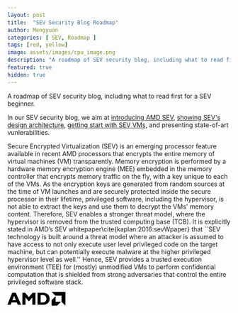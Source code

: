 ```yaml
---
layout: post
title:  "SEV Security Blog Roadmap"
author: Mengyuan
categories: [ SEV, Roadmap ]
tags: [red, yellow]
image: assets/images/cpu_image.png
description: "A roadmap of SEV security blog, including what to read first for a SEV beginner."
featured: true
hidden: true
---
```


A roadmap of SEV security blog, including what to read first for a SEV beginner.

In our SEV security blog, we aim at <a href="/SEV_security_blog/introducing-AMD-SEV">introducing AMD SEV</a>, <a href="/SEV_security_blog/SEV-architecture">showing SEV's design architecture</a>, <a href="/SEV_security_blog/introducing-AMD-SEV">getting start with SEV VMs</a>, and presenting state-of-art vunlerabilities. 

Secure Encrypted Virtualization (SEV) is an emerging processor feature available in recent AMD processors that encrypts the entire memory of virtual machines (VM) transparently. Memory encryption is performed by a hardware memory encryption engine (MEE) embedded in the memory controller that encrypts memory traffic on the fly, with a key unique to each of the VMs. As the encryption keys are generated from random sources at the time of VM launches and are securely protected inside the secure processor in their lifetime, privileged software, including the hypervisor, is not able to extract the keys and use them to decrypt the VMs' memory content. Therefore, SEV enables a stronger threat model, where the hypervisor is removed from the trusted computing base (TCB). It is explicitly stated in AMD’s SEV whitepaper\cite{kaplan:2016:sevWpaper} that ``SEV technology is built around a threat model where an attacker is assumed to have access to not only execute user level privileged code on the target machine, but can potentially execute malware at the higher privileged hypervisor level as well.'' Hence, SEV provides a trusted execution environment (TEE) for (mostly) unmodified VMs to perform confidential computation that is shielded from strong adversaries that control the entire privileged software stack. 

<!-- image: assets/images/amd_logo.png -->
![alt text](../assets/images/amd_logo.png)